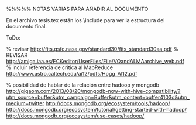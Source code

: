 %%%%% NOTAS VARIAS PARA AÑADIR AL DOCUMENTO


En el archivo tesis.tex están los \include para ver la estructura del documento final.


ToDo:


% revisar http://fits.gsfc.nasa.gov/standard30/fits_standard30aa.pdf
% REVISAR http://amiga.iaa.es/FCKeditor/UserFiles/File/VOandALMAarchive_web.pdf
% incluir referencia de crítica al MapReduce
http://www.astro.caltech.edu/ai12/pdfs/Hogg_AI12.pdf

% posibilidad de hablar de la relación entre hadoop y mongodb
http://gigaom.com/2013/08/20/mongodb-now-with-hive-compatibility/?utm_source=buffer&utm_campaign=Buffer&utm_content=buffer4103d&utm_medium=twitter
http://docs.mongodb.org/ecosystem/tools/hadoop/
http://docs.mongodb.org/ecosystem/tutorial/getting-started-with-hadoop/
http://docs.mongodb.org/ecosystem/use-cases/hadoop/

